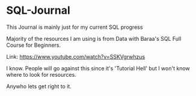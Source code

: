 # SQL-Journal
This Journal is mainly just for my current SQL progress

Majority of the resources I am using is from Data with Baraa's SQL Full Course for Beginners.

Link: https://www.youtube.com/watch?v=SSKVgrwhzus

I know. People will go against this since it's 'Tutorial Hell' but I won't know where to look for resources.

Anywho lets get right to it.
